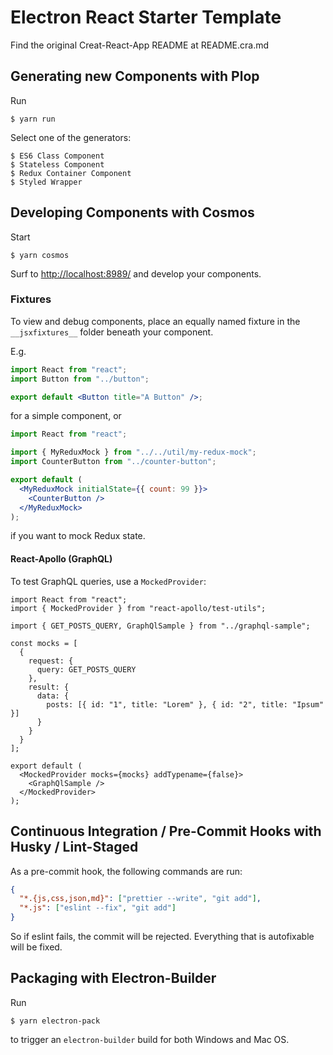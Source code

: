 # Electron React Starter Template

Find the original Creat-React-App README at README.cra.md

## Generating new Components with Plop

Run

    $ yarn run

Select one of the generators:

    $ ES6 Class Component
    $ Stateless Component
    $ Redux Container Component
    $ Styled Wrapper

## Developing Components with Cosmos

Start

    $ yarn cosmos

Surf to [http://localhost:8989/](http://localhost:8989/) and develop your components.

### Fixtures

To view and debug components, place an equally named fixture in the `__jsxfixtures__` folder beneath your component.

E.g.

```jsx
import React from "react";
import Button from "../button";

export default <Button title="A Button" />;
```

for a simple component, or

```jsx
import React from "react";

import { MyReduxMock } from "../../util/my-redux-mock";
import CounterButton from "../counter-button";

export default (
  <MyReduxMock initialState={{ count: 99 }}>
    <CounterButton />
  </MyReduxMock>
);
```

if you want to mock Redux state.

#### React-Apollo (GraphQL)

To test GraphQL queries, use a `MockedProvider`:

```
import React from "react";
import { MockedProvider } from "react-apollo/test-utils";

import { GET_POSTS_QUERY, GraphQlSample } from "../graphql-sample";

const mocks = [
  {
    request: {
      query: GET_POSTS_QUERY
    },
    result: {
      data: {
        posts: [{ id: "1", title: "Lorem" }, { id: "2", title: "Ipsum" }]
      }
    }
  }
];

export default (
  <MockedProvider mocks={mocks} addTypename={false}>
    <GraphQlSample />
  </MockedProvider>
);
```

## Continuous Integration / Pre-Commit Hooks with Husky / Lint-Staged

As a pre-commit hook, the following commands are run:

```json
{
  "*.{js,css,json,md}": ["prettier --write", "git add"],
  "*.js": ["eslint --fix", "git add"]
}
```

So if eslint fails, the commit will be rejected. Everything that is autofixable will be fixed.

## Packaging with Electron-Builder

Run

    $ yarn electron-pack

to trigger an `electron-builder` build for both Windows and Mac OS.
